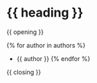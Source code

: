 # {{ heading }}

{{ opening }}

{% for author in authors %}
- {{ author }}
{% endfor %}

{{ closing }}
